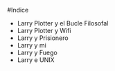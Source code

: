 #Indice

* Larry Plotter y el Bucle Filosofal
* Larry Plotter y Wifi
* Larry y Prisionero
* Larry y mi
* Larry y Fuego
* Larry e UNIX
